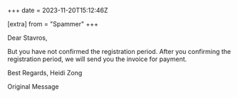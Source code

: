 +++
date = 2023-11-20T15:12:46Z

[extra]
from = "Spammer"
+++

Dear Stavros,

But you have not confirmed the registration period. After you confirming the registration period, we will send you the invoice for payment.

Best Regards, 
Heidi Zong

 Original Message 
